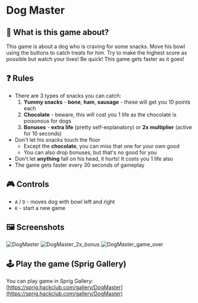 # Dog Master

## 🤔 What is this game about?
This game is about a dog who is craving for some snacks.
Move his bowl using the buttons to catch treats for him. Try to make the highest score as possible but watch your lives!
Be quick! This game gets faster as it goes!

## ❓ Rules
- There are 3 types of snacks you can catch:
    1) **Yummy snacks** - **bone**, **ham**, **sausage** - these will get you 10 points each
    2) **Chocolate** - beware, this will cost you 1 life as the chocolate is poisonous for dogs
    3) **Bonuses** - **extra life** (pretty self-explanatory) or **2x multiplier** (active for 10 seconds)
- Don't let his snacks touch the floor
    - Except the **chocolate**, you can miss that one for your own good
    - You can also drop bonuses, but that's no good for you
- Don't let **anything** fall on his head, it hurts! It costs you 1 life also
- The game gets faster every 30 seconds of gameplay

## 🎮 Controls
- `A` / `D` - moves dog with bowl left and right
- `K` - start a new game

## 🖼 Screenshots
![DogMaster](https://github.com/user-attachments/assets/0e641919-6abc-48cb-8683-4c509bb942f0)
![DogMaster_2x_bonus](https://github.com/user-attachments/assets/45fc6570-e575-4bae-95d0-41953d569064)
![DogMaster_game_over](https://github.com/user-attachments/assets/86e2f6fc-c9c8-4dca-920c-ff8fb9f4b28b)


## 🕹 Play the game (Sprig Gallery)
You can play game in Sprig Gallery: [https://sprig.hackclub.com/gallery/DogMaster](https://sprig.hackclub.com/gallery/DogMaster)
